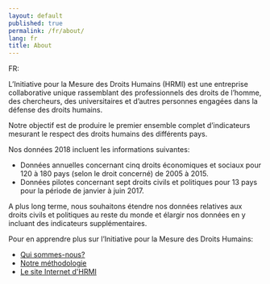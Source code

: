 ```yaml
---
layout: default
published: true
permalink: /fr/about/
lang: fr
title: About
---
```


FR:

L’Initiative pour la Mesure des Droits Humains (HRMI) est une entreprise collaborative unique rassemblant des professionnels des droits de l’homme, des chercheurs, des universitaires et d’autres personnes engagées dans la défense des droits humains.

Notre objectif est de produire le premier ensemble complet d’indicateurs mesurant le respect des droits humains des différents pays.

Nos données 2018 incluent les informations suivantes:
* Données annuelles concernant cinq droits économiques et sociaux pour 120 à 180 pays (selon le droit concerné) de 2005 à 2015.
* Données pilotes concernant sept droits civils et politiques pour 13 pays pour la période de janvier à juin 2017.

A plus long terme, nous souhaitons étendre nos données relatives aux droits civils et politiques au reste du monde et élargir nos données en y incluant des indicateurs supplémentaires.

Pour en apprendre plus sur l’Initiative pour la Mesure des Droits Humains:

* [Qui sommes-nous?](https://humanrightsmeasurement.org/about-hrmi/the-team/)
* [Notre méthodologie](https://humanrightsmeasurement.org/methodology/overview/)
* [Le site Internet d'HRMI](https://humanrightsmeasurement.org)
